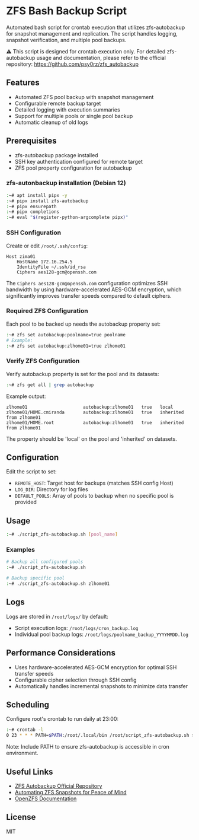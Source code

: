 # ZFS Bash Backup Script

Automated bash script for crontab execution that utilizes zfs-autobackup for snapshot management and replication.
The script handles logging, snapshot verification, and multiple pool backups.

⚠️ This script is designed for crontab execution only. For detailed zfs-autobackup usage and documentation, please refer to the official repository: https://github.com/psy0rz/zfs_autobackup

## Features
- Automated ZFS pool backup with snapshot management
- Configurable remote backup target
- Detailed logging with execution summaries
- Support for multiple pools or single pool backup
- Automatic cleanup of old logs

## Prerequisites
- zfs-autobackup package installed
- SSH key authentication configured for remote target
- ZFS pool property configuration for autobackup

### zfs-autonbackup installation (Debian 12)
```bash
:~# apt install pipx -y
:~# pipx install zfs-autobackup
:~# pipx ensurepath
:~# pipx completions
:~# eval "$(register-python-argcomplete pipx)"
```

### SSH Configuration
Create or edit `/root/.ssh/config`:
```
Host zima01
    HostName 172.16.254.5
    IdentityFile ~/.ssh/id_rsa
    Ciphers aes128-gcm@openssh.com
```

The `Ciphers aes128-gcm@openssh.com` configuration optimizes SSH bandwidth by using hardware-accelerated AES-GCM encryption, which significantly improves transfer speeds compared to default ciphers.

### Required ZFS Configuration
Each pool to be backed up needs the autobackup property set:
```bash
:~# zfs set autobackup:poolname=true poolname
# Example:
:~# zfs set autobackup:zlhome01=true zlhome01
```

### Verify ZFS Configuration
Verify autobackup property is set for the pool and its datasets:
```bash
:~# zfs get all | grep autobackup
```

Example output:
```
zlhome01                     autobackup:zlhome01   true   local
zlhome01/HOME.cmiranda       autobackup:zlhome01   true   inherited from zlhome01
zlhome01/HOME.root           autobackup:zlhome01   true   inherited from zlhome01
```
The property should be 'local' on the pool and 'inherited' on datasets.

## Configuration
Edit the script to set:
- `REMOTE_HOST`: Target host for backups (matches SSH config Host)
- `LOG_DIR`: Directory for log files
- `DEFAULT_POOLS`: Array of pools to backup when no specific pool is provided

## Usage
```bash
:~# ./script_zfs-autobackup.sh [pool_name]
```

### Examples
```bash
# Backup all configured pools
:~# ./script_zfs-autobackup.sh

# Backup specific pool
:~# ./script_zfs-autobackup.sh zlhome01
```

## Logs
Logs are stored in `/root/logs/` by default:
- Script execution logs: `/root/logs/cron_backup.log`
- Individual pool backup logs: `/root/logs/poolname_backup_YYYYMMDD.log`

## Performance Considerations
- Uses hardware-accelerated AES-GCM encryption for optimal SSH transfer speeds
- Configurable cipher selection through SSH config
- Automatically handles incremental snapshots to minimize data transfer

## Scheduling
Configure root's crontab to run daily at 23:00:
```bash
:~# crontab -l
0 23 * * * PATH=$PATH:/root/.local/bin /root/script_zfs-autobackup.sh > /root/logs/cron_backup.log 2>&1
```
Note: Include PATH to ensure zfs-autobackup is accessible in cron environment.

## Useful Links
- [ZFS Autobackup Official Repository](https://github.com/psy0rz/zfs_autobackup)
- [Automating ZFS Snapshots for Peace of Mind](https://it-notes.dragas.net/2024/08/21/automating-zfs-snapshots-for-peace-of-mind/)
- [OpenZFS Documentation](https://openzfs.github.io/openzfs-docs/)


## License
MIT
